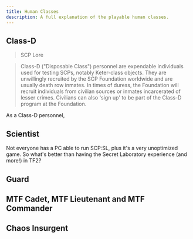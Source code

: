 ```yaml
---
title: Human Classes
description: A full explanation of the playable human classes.
---
```


## Class-D

> SCP Lore

> Class-D ("Disposable Class") personnel are expendable individuals used for testing SCPs, notably Keter-class objects. They are unwillingly recruited by the SCP Foundation worldwide and are usually death row inmates. In times of duress, the Foundation will recruit individuals from civilian sources or inmates incarcerated of lesser crimes. Civilians can also 'sign up' to be part of the Class-D program at the Foundation.

As a Class-D personnel,

## Scientist

Not everyone has a PC able to run SCP:SL, plus it's a very unoptimized game. So what's better than having the Secret Laboratory experience (and more!) in TF2?

## Guard

## MTF Cadet, MTF Lieutenant and MTF Commander

## Chaos Insurgent

